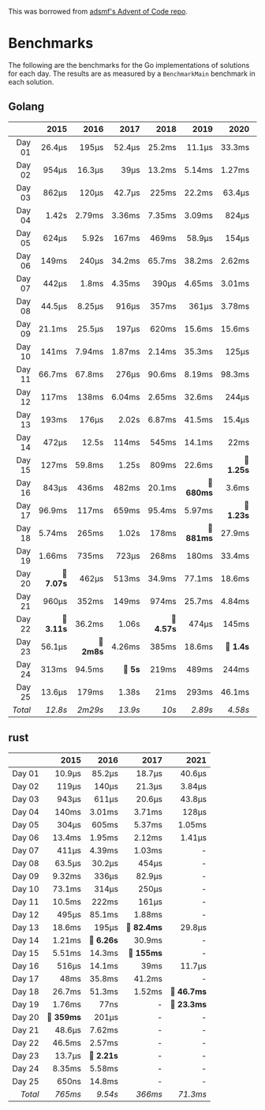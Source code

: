 This was borrowed from [adsmf's Advent of Code repo](https://github.com/adsmf/adventofcode/tree/master/benchmarks).

# Benchmarks
The following are the benchmarks for the Go implementations of solutions for each day. The results are as measured by a `BenchmarkMain` benchmark in each solution.

## Golang
 &nbsp;  | 2015 | 2016 | 2017 | 2018 | 2019 | 2020 | 2021
 ---:  | ---:  | ---:  | ---:  | ---:  | ---:  | ---:  | ---: 
Day 01 | 26.4µs | 195µs | 52.4µs | 25.2ms | 11.1µs | 33.3ms | 46.8µs
Day 02 | 954µs | 16.3µs | 39µs | 13.2ms | 5.14ms | 1.27ms | 694µs
Day 03 | 862µs | 120µs | 42.7µs | 225ms | 22.2ms | 63.4µs | 139µs
Day 04 | 1.42s | 2.79ms | 3.36ms | 7.35ms | 3.09ms | 824µs | 396µs
Day 05 | 624µs | 5.92s | 167ms | 469ms | 58.9µs | 154µs | 1.6ms
Day 06 | 149ms | 240µs | 34.2ms | 65.7ms | 38.2ms | 2.62ms | 190µs
Day 07 | 442µs | 1.8ms | 4.35ms | 390µs | 4.65ms | 3.01ms | 109µs
Day 08 | 44.5µs | 8.25µs | 916µs | 357ms | 361µs | 3.78ms | 821µs
Day 09 | 21.1ms | 25.5µs | 197µs | 620ms | 15.6ms | 15.6ms | 1.09ms
Day 10 | 141ms | 7.94ms | 1.87ms | 2.14ms | 35.3ms | 125µs | 60.7µs
Day 11 | 66.7ms | 67.8ms | 276µs | 90.6ms | 8.19ms | 98.3ms | 848µs
Day 12 | 117ms | 138ms | 6.04ms | 2.65ms | 32.6ms | 244µs | 848µs
Day 13 | 193ms | 176µs | 2.02s | 6.87ms | 41.5ms | 15.4µs | 440µs
Day 14 | 472µs | 12.5s | 114ms | 545ms | 14.1ms | 22ms | 466µs
Day 15 | 127ms | 59.8ms | 1.25s | 809ms | 22.6ms | **🔴 1.25s** | 365ms
Day 16 | 843µs | 436ms | 482ms | 20.1ms | **🔴 680ms** | 3.6ms | 28.1µs
Day 17 | 96.9ms | 117ms | 659ms | 95.4ms | 5.97ms | **🔴 1.23s** | 2.6ms
Day 18 | 5.74ms | 265ms | 1.02s | 178ms | **🔴 881ms** | 27.9ms | 61.9ms
Day 19 | 1.66ms | 735ms | 723µs | 268ms | 180ms | 33.4ms | **🔴 1.24s**
Day 20 | **🔴 7.07s** | 462µs | 513ms | 34.9ms | 77.1ms | 18.6ms | 33.2ms
Day 21 | 960µs | 352ms | 149ms | 974ms | 25.7ms | 4.84ms | 2.73ms
Day 22 | **🔴 3.11s** | 36.2ms | 1.06s | **🔴 4.57s** | 474µs | 145ms | 14.5ms
Day 23 | 56.1µs | **🔴 2m8s** | 4.26ms | 385ms | 18.6ms | **🔴 1.4s** | **🔴 1.85s**
Day 24 | 313ms | 94.5ms | **🔴 5s** | 219ms | 489ms | 244ms | 5.61µs
Day 25 | 13.6µs | 179ms | 1.38s | 21ms | 293ms | 46.1ms | 491ms
*Total* | *12.8s* | *2m29s* | *13.9s* | *10s* | *2.89s* | *4.58s* | *4.07s*


## rust
 &nbsp;  | 2015 | 2016 | 2017 | 2021
 ---:  | ---:  | ---:  | ---:  | ---: 
Day 01 | 10.9µs | 85.2µs | 18.7µs | 40.6µs
Day 02 | 119µs | 140µs | 21.3µs | 3.84µs
Day 03 | 943µs | 611µs | 20.6µs | 43.8µs
Day 04 | 140ms | 3.01ms | 3.71ms | 128µs
Day 05 | 304µs | 605ms | 5.37ms | 1.05ms
Day 06 | 13.4ms | 1.95ms | 2.12ms | 1.41µs
Day 07 | 411µs | 4.39ms | 1.03ms | -
Day 08 | 63.5µs | 30.2µs | 454µs | -
Day 09 | 9.32ms | 336µs | 82.9µs | -
Day 10 | 73.1ms | 314µs | 250µs | -
Day 11 | 10.5ms | 222ms | 161µs | -
Day 12 | 495µs | 85.1ms | 1.88ms | -
Day 13 | 18.6ms | 195µs | **🔴 82.4ms** | 29.8µs
Day 14 | 1.21ms | **🔴 6.26s** | 30.9ms | -
Day 15 | 5.51ms | 14.3ms | **🔴 155ms** | -
Day 16 | 516µs | 14.1ms | 39ms | 11.7µs
Day 17 | 48ms | 35.8ms | 41.2ms | -
Day 18 | 26.7ms | 51.3ms | 1.52ms | **🔴 46.7ms**
Day 19 | 1.76ms | 77ns | - | **🔴 23.3ms**
Day 20 | **🔴 359ms** | 201µs | - | -
Day 21 | 48.6µs | 7.62ms | - | -
Day 22 | 46.5ms | 2.57ms | - | -
Day 23 | 13.7µs | **🔴 2.21s** | - | -
Day 24 | 8.35ms | 5.58ms | - | -
Day 25 | 650ns | 14.8ms | - | -
*Total* | *765ms* | *9.54s* | *366ms* | *71.3ms*

